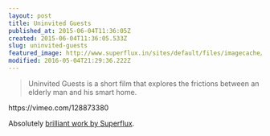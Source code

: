 ```yaml
---
layout: post
title: Uninvited Guests
published_at: 2015-06-04T11:36:05Z
created: 2015-06-04T11:36:05.533Z
slug: uninvited-guests
featured_image: http://www.superflux.in/sites/default/files/imagecache/620_width/SmartFork3%20small.jpg
modified: 2016-05-04T21:29:36.222Z
---
```

> Uninvited Guests is a short film that explores the frictions between an elderly man and his smart home.

<div class="media">https://vimeo.com/128873380</div>

Absolutely [brilliant work by Superflux](http://www.superflux.in/work/uninvited-guests).
